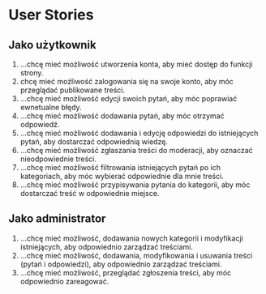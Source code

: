 # User Stories

## Jako użytkownik
1. ...chcę mieć możliwość utworzenia konta, aby mieć dostęp do funkcji strony.
1. chcę mieć możliwość zalogowania się na swoje konto, aby móc przeglądać publikowane treści.
1. ...chcę mieć możliwość edycji swoich pytań, aby móc poprawiać ewnetualne błędy.
1. ...chcę mieć możliwość dodawania pytań, aby móc otrzymać odpowiedź.
1. ...chcę mieć możliwość dodawania i edycję odpowiedzi do istniejących pytań, aby dostarczać odpowiednią wiedzę.
1. ...chcę mieć możliwość zgłaszania treści do moderacji, aby oznaczać nieodpowiednie treści.
1. ...chcę mieć możliwość filtrowania istniejących pytań po ich kategoriach, aby móc wybierać odpowiednie dla mnie treści.
1. ...chcę mieć możliwość przypisywania pytania do kategorii, aby móc dostarczać treść w odpowiednie miejsce.
 

## Jako administrator

  1. ...chcę mieć możliwość, dodawania nowych kategorii i modyfikacji istniejących, aby odpowiednio zarządzać treściami.
   1. ...chcę mieć możliwość, dodawania, modyfikowania i usuwania treści (pytań i odpowiedzi), aby odpowiednio zarządzać treściami.
   1. ...chcę mieć możliwość, przeglądać zgłoszenia treści, aby móc odpowiednio zareagować.
